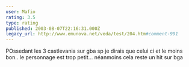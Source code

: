 ```yaml
---
user: Mafio
rating: 3.5
type: rating
published: 2003-08-07T22:16:31.000Z
legacy_url: http://www.emunova.net/veda/test/204.htm#comment-991
---
```

POssedant les 3 castlevania sur gba sp je dirais que celui ci et le moins bon.. le personnage est trop petit... néanmoins cela reste un hit sur bga